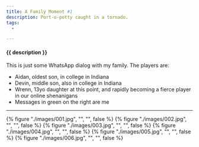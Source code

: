 ```yaml
---
title: A Family Moment #1
description: Port-o-potty caught in a tornado.
tags:
  - 

---
```


<h4 class="subTitle">{{ description }}</h4>

This is just some WhatsApp dialog with my family.  The players are:

* Aidan, oldest son, in college in Indiana
* Devin, middle son, also in college in Indiana
* Wrenn, 13yo daughter at this point, and rapidly becoming a fierce player in our online shenanigans
* Messages in green on the right are me

<hr />

{% figure "./images/001.jpg", "", "", false %}
{% figure "./images/002.jpg", "", "", false %}
{% figure "./images/003.jpg", "", "", false %}
{% figure "./images/004.jpg", "", "", false %}
{% figure "./images/005.jpg", "", "", false %}
{% figure "./images/006.jpg", "", "", false %}
